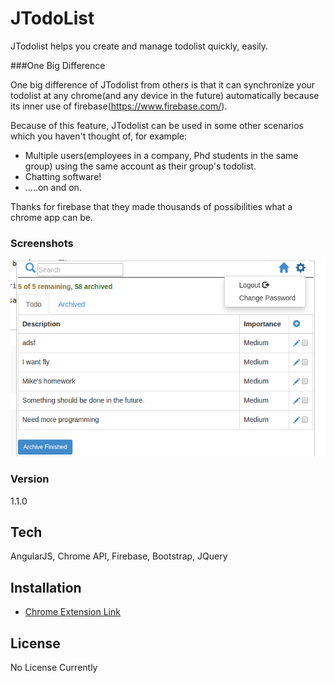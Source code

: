 JTodoList
=========

JTodolist helps you create and manage todolist quickly, easily.

###One Big Difference

One big difference of JTodolist from others is that it can synchronize your todolist at any chrome(and any device in the future) automatically because  its inner use of firebase(https://www.firebase.com/).

Because of this feature, JTodolist can be used in some other scenarios which you haven't thought of, for example:
   - Multiple users(employees in a company, Phd students in the same group) using the same account as their group's todolist.
   - Chatting software!
   - .....on and on.

Thanks for firebase that they made thousands of possibilities what a chrome app can be.



### Screenshots
![First look](https://github.com/hophacker/JTodoList/blob/master/640x400.png)


### Version
1.1.0

Tech
-----------
AngularJS, Chrome API, Firebase, Bootstrap, JQuery

Installation
--------------
* [Chrome Extension Link]



License
----
No License Currently


[Chrome Extension Link]:https://chrome.google.com/webstore/detail/jtodolist/oephpjmmbkbdhdkejphammknpecidcam/details?hl=en-US
[@tjholowaychuk]:http://twitter.com/tjholowaychuk
[express]:http://expressjs.com
